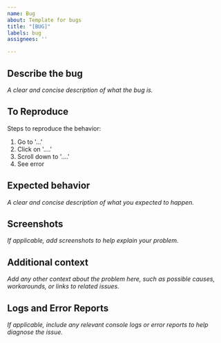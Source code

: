 ```yaml
---
name: Bug
about: Template for bugs
title: "[BUG]"
labels: bug
assignees: ''

---
```


## Describe the bug
_A clear and concise description of what the bug is._

## To Reproduce
Steps to reproduce the behavior:
1. Go to '...'
2. Click on '....'
3. Scroll down to '....'
4. See error

## Expected behavior
_A clear and concise description of what you expected to happen._

## Screenshots
_If applicable, add screenshots to help explain your problem._

## Additional context
_Add any other context about the problem here, such as possible causes, workarounds, or links to related issues._

## Logs and Error Reports
_If applicable, include any relevant console logs or error reports to help diagnose the issue._
